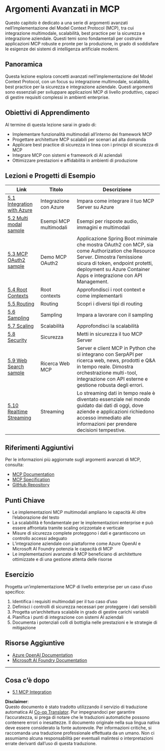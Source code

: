 <!--
CO_OP_TRANSLATOR_METADATA:
{
  "original_hash": "adaf47734a5839447b5c60a27120fbaf",
  "translation_date": "2025-06-11T15:30:38+00:00",
  "source_file": "05-AdvancedTopics/README.md",
  "language_code": "it"
}
-->
# Argomenti Avanzati in MCP

Questo capitolo è dedicato a una serie di argomenti avanzati nell’implementazione del Model Context Protocol (MCP), tra cui integrazione multimodale, scalabilità, best practice per la sicurezza e integrazione aziendale. Questi temi sono fondamentali per costruire applicazioni MCP robuste e pronte per la produzione, in grado di soddisfare le esigenze dei sistemi di intelligenza artificiale moderni.

## Panoramica

Questa lezione esplora concetti avanzati nell’implementazione del Model Context Protocol, con un focus su integrazione multimodale, scalabilità, best practice per la sicurezza e integrazione aziendale. Questi argomenti sono essenziali per sviluppare applicazioni MCP di livello produttivo, capaci di gestire requisiti complessi in ambienti enterprise.

## Obiettivi di Apprendimento

Al termine di questa lezione sarai in grado di:

- Implementare funzionalità multimodali all’interno dei framework MCP
- Progettare architetture MCP scalabili per scenari ad alta domanda
- Applicare best practice di sicurezza in linea con i principi di sicurezza di MCP
- Integrare MCP con sistemi e framework di AI aziendali
- Ottimizzare prestazioni e affidabilità in ambienti di produzione

## Lezioni e Progetti di Esempio

| Link | Titolo | Descrizione |
|------|--------|-------------|
| [5.1 Integration with Azure](./mcp-integration/README.md) | Integrazione con Azure | Impara come integrare il tuo MCP Server su Azure |
| [5.2 Multi modal sample](./mcp-multi-modality/README.md) | Esempi MCP multimodali | Esempi per risposte audio, immagini e multimodali |
| [5.3 MCP OAuth2 sample](../../../05-AdvancedTopics/mcp-oauth2-demo) | Demo MCP OAuth2 | Applicazione Spring Boot minimale che mostra OAuth2 con MCP, sia come Authorization che Resource Server. Dimostra l’emissione sicura di token, endpoint protetti, deployment su Azure Container Apps e integrazione con API Management. |
| [5.4 Root Contexts](./mcp-root-contexts/README.md) | Root contexts | Approfondisci i root context e come implementarli |
| [5.5 Routing](./mcp-routing/README.md) | Routing | Scopri i diversi tipi di routing |
| [5.6 Sampling](./mcp-sampling/README.md) | Sampling | Impara a lavorare con il sampling |
| [5.7 Scaling](./mcp-scaling/README.md) | Scalabilità | Approfondisci la scalabilità |
| [5.8 Security](./mcp-security/README.md) | Sicurezza | Metti in sicurezza il tuo MCP Server |
| [5.9 Web Search sample](./web-search-mcp/README.md) | Ricerca Web MCP | Server e client MCP in Python che si integrano con SerpAPI per ricerca web, news, prodotti e Q&A in tempo reale. Dimostra orchestrazione multi-tool, integrazione con API esterne e gestione robusta degli errori. |
| [5.10 Realtime Streaming](./mcp-realtimestreaming/README.md) | Streaming | Lo streaming dati in tempo reale è diventato essenziale nel mondo guidato dai dati di oggi, dove aziende e applicazioni richiedono accesso immediato alle informazioni per prendere decisioni tempestive. |

## Riferimenti Aggiuntivi

Per le informazioni più aggiornate sugli argomenti avanzati di MCP, consulta:
- [MCP Documentation](https://modelcontextprotocol.io/)
- [MCP Specification](https://spec.modelcontextprotocol.io/)
- [GitHub Repository](https://github.com/modelcontextprotocol)

## Punti Chiave

- Le implementazioni MCP multimodali ampliano le capacità AI oltre l’elaborazione del testo
- La scalabilità è fondamentale per le implementazioni enterprise e può essere affrontata tramite scaling orizzontale e verticale
- Misure di sicurezza complete proteggono i dati e garantiscono un controllo accessi adeguato
- L’integrazione aziendale con piattaforme come Azure OpenAI e Microsoft AI Foundry potenzia le capacità di MCP
- Le implementazioni avanzate di MCP beneficiano di architetture ottimizzate e di una gestione attenta delle risorse

## Esercizio

Progetta un’implementazione MCP di livello enterprise per un caso d’uso specifico:

1. Identifica i requisiti multimodali per il tuo caso d’uso
2. Definisci i controlli di sicurezza necessari per proteggere i dati sensibili
3. Progetta un’architettura scalabile in grado di gestire carichi variabili
4. Pianifica i punti di integrazione con sistemi AI aziendali
5. Documenta i potenziali colli di bottiglia nelle prestazioni e le strategie di mitigazione

## Risorse Aggiuntive

- [Azure OpenAI Documentation](https://learn.microsoft.com/en-us/azure/ai-services/openai/)
- [Microsoft AI Foundry Documentation](https://learn.microsoft.com/en-us/ai-services/)

---

## Cosa c’è dopo

- [5.1 MCP Integration](./mcp-integration/README.md)

**Disclaimer**:  
Questo documento è stato tradotto utilizzando il servizio di traduzione automatica AI [Co-op Translator](https://github.com/Azure/co-op-translator). Pur impegnandoci per garantire l’accuratezza, si prega di notare che le traduzioni automatiche possono contenere errori o inesattezze. Il documento originale nella sua lingua nativa deve essere considerato la fonte autorevole. Per informazioni critiche, si raccomanda una traduzione professionale effettuata da un umano. Non ci assumiamo alcuna responsabilità per eventuali malintesi o interpretazioni errate derivanti dall’uso di questa traduzione.